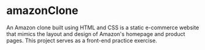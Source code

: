 # amazonClone

An Amazon clone built using HTML and CSS is a static e-commerce website that mimics the layout and design of Amazon's homepage and product pages.
This project serves as a front-end practice exercise.
